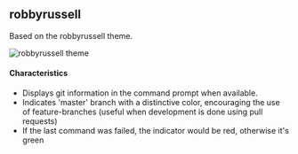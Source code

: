 ## robbyrussell
Based on the robbyrussell theme.

![robbyrussell theme](https://bachue.github.io/oh-my-fish/images/robbyrussell-screenshot.png)


#### Characteristics

* Displays git information in the command prompt when available.
* Indicates 'master' branch with a distinctive color, encouraging the use of feature-branches (useful when development is done using pull requests)
* If the last command was failed, the indicator would be red, otherwise it's green

